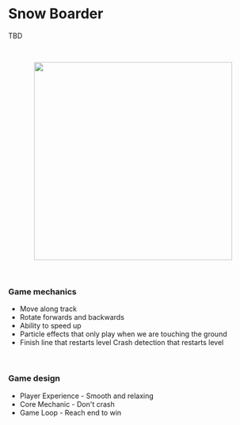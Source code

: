 # Snow Boarder
 TBD

<br>
 
<p align="center">
 <img src="" height="400" />
</p>

<br>

### Game mechanics

 * Move along track
 * Rotate forwards and backwards
 * Ability to speed up
 * Particle effects that only play when we are touching the ground
 * Finish line that restarts level
 Crash detection that restarts level

 <br>

 ### Game design

* Player Experience - Smooth and relaxing
* Core Mechanic - Don't crash
* Game Loop - Reach end to win
